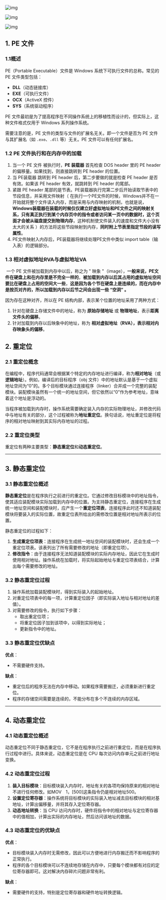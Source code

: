 ![img](C:\Users\MIE\Desktop\主仓库\图片\b4ec24bb03667ae30eb8599b7a547681.jpeg)

![img](C:\Users\MIE\Desktop\主仓库\图片\3a18d0544efcf37bb51479d3601e64c8.jpeg)

![img](C:\Users\MIE\Desktop\主仓库\图片\aa71d668ff4438d171b0158e6765f68f.png)

## 1. PE 文件

### 1.1概述

PE（Portable Executable）文件是 Windows 系统下可执行文件的总称。常见的 PE 文件类型包括：

- **DLL**（动态链接库）
- **EXE**（可执行文件）
- **OCX**（ActiveX 控件）
- **SYS**（系统驱动程序）

PE 文件最初是为了提高程序在不同操作系统上的移植性而设计的，但实际上，这种文件格式仅用于 Windows 系列操作系统。

需要注意的是，PE 文件的类型与文件的扩展名无关。即一个文件是否为 PE 文件与其扩展名（如 `.exe`、`.dll` 等）无关。PE 文件可以有任何扩展名。

### 1.2 PE 文件执行和在内存中的加载

1. 当一个 PE 文件 被执行时，**PE 装载器** 首先检查 DOS header 里的 PE header 的偏移量。如果找到，则直接跳转到 PE header 的位置。
2. 当 PE装载器 跳转到 PE header 后，第二步要做的就是检查 PE header 是否有效。如果该 PE header 有效，就跳转到 PE header 的尾部。
3. 紧跟 PE header 尾部的是节表。PE装载器执行完第二步后开始读取节表中的节段信息，并采用文件映射（ 在执行一个PE文件的时候，Windows并不在一开始就将整个文件读入内存，而是采用与内存映射的机制，也就是说，**Windows装载器在装载的时候仅仅建立好虚拟地址和PE文件之间的映射关系，只有真正执行到某个内存页中的指令或者访问某一页中的数据时，这个页面才会被从磁盘提交到物理内存**，这种机制使文件装入的速度和文件大小没有太大的关系 ）的方法将这些节段映射到内存，**同时附上节表里指定节段的读写属性**。
4. PE文件映射入内存后，PE装载器将继续处理PE文件中类似 import table（输入表）的逻辑部分。

### 1.3 **相对虚拟地址RVA**与虚拟地址VA

​    一个 PE 文件被加载到内存中以后，称之为 " 映象 "（image），**一般来说，PE文件在硬盘上和在内存里是不完全一样的**，**被加载到内存以后其占用的虚拟地址空间要比在硬盘上占用的空间大一些**，**这是因为各个节在硬盘上是连续的，而在内存中是按页对齐的，所以加载到内存以后节之间会出现一些 “空洞” 。**

因为存在这种对齐，所以在 PE 结构内部，表示某个位置的地址采用了两种方式：

1. 针对在硬盘上存储文件中的地址，称为 **原始存储地址** 或 **物理地址**，表示**距离文件头的偏移**。
2. 针对加载到内存以后映象中的地址，称为 **相对虚拟地址（RVA），表示相对内存映象头的偏移**。

## 2. 重定位

### 2.1 重定位概念

在编程中，程序代码通常会根据某个特定的内存地址进行编译，称为**相对地址**（或**逻辑地址**）。例如，编译后的目标程序（obj 文件）中的地址默认是基于一个虚拟地址空间为“0”的。多个目标模块通过连接程序（linker）合并成一个完整的装配模块。装配模块虽然有一个统一的地址空间，但它依然以“0”作为参考地址，意味着这个地址是浮动的。

当程序被加载到内存时，操作系统需要确定装入内存的实际物理地址，并修改代码中与地址有关的部分，这个过程被称为**地址重定位**。换句话说，地址重定位是将程序的相对地址映射到其实际内存地址的过程。

### 2.2 重定位类型

重定位有两种主要类型：**静态重定位**和**动态重定位**。

------

## 3. 静态重定位

### 3.1 静态重定位概述

**静态重定位**是在程序执行之前进行的重定位。它通过修改目标模块中的地址指令，使其适应装配模块实际加载到内存中的位置。为支持静态重定位，连接程序在生成统一地址空间和装配模块时，应产生一个**重定位项表**，连接程序此时还不知道装配模块将要装入的实际位置，故重定位表所给出的需修改位置是相对地址所表示的位置。

静态重定位的过程如下：

1. **生成重定位项表**：连接程序在生成统一地址空间的装配模块时，还会生成一个重定位项表。该表列出了所有需要修改的地址（即重定位项）。
2. **修改指令**：由于连接程序无法知道装配模块的实际内存地址，因此它在生成时使用相对地址。操作系统在加载时，将实际起始地址与重定位项表结合，计算出每个需要修改的地址。

### 3.2 静态重定位过程

1. 操作系统加载装配模块时，得到实际装入的起始地址。
2. 对重定位项表中的每一项，计算重定位因子（即实际装入地址与相对地址的差值）。
3. 对需要修改的指令，执行如下步骤：
   - 取出重定位项；
   - 将重定位因子加到该项中，以得到实际地址；
   - 更新指令中的地址。

### 3.3 静态重定位优缺点

**优点**：

- 不需要硬件支持。

**缺点**：

- 重定位后的程序无法在内存中移动。如果程序需要搬迁，必须重新进行重定位。
- 程序的存储空间需要是连续的，不能分布在多个不连续的内存区域。

------

## 4. 动态重定位

### 4.1 动态重定位概述

动态重定位不同于静态重定位，它不是在程序执行之前进行重定位，而是在程序执行过程中进行。具体来说，动态重定位是在 CPU 每次访问内存单元之前进行地址变换。

### 4.2 动态重定位过程

1. **装入目标模块**：目标模块装入内存时，地址有关的各项均保持原来的相对地址不进行任何修改。如MOV　1，[500]这条指令仍是相对地址500。
2. **设置定位寄存器**：操作系统将目标模块的实际装入地址减去目标模块的相对基地址，计算出偏移量，并将其存入定位寄存器。
3. **动态地址转换**：当 CPU 访问内存时，硬件将指令中的相对地址与定位寄存器中的值相加，计算出实际的内存地址，然后访问该地址的数据。

### 4.3 动态重定位的优缺点

**优点**：

- 目标模块装入内存时无需修改，因此可以方便地进行内存搬迁而不影响程序的正常执行。
- 程序的各个目标模块可以不连续地存储在内存中，只要每个模块都有对应的定位寄存器即可。这对解决内存碎片问题非常有利。

**缺点**：

- 需要硬件的支持，特别是定位寄存器和硬件地址转换逻辑。
